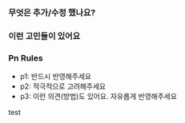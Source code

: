 ### 무엇은 추가/수정 했나요?

### 이런 고민들이 있어요

### Pn Rules

- p1: 반드시 반영해주세요
- p2: 적극적으로 고려해주세요
- p3: 이런 의견(방법)도 있어요. 자유롭게 반영해주세요

test
